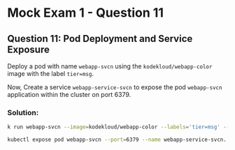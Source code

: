 # Mock Exam 1 - Question 11

## Question 11: Pod Deployment and Service Exposure

Deploy a pod with name `webapp-svcn` using the `kodekloud/webapp-color` image with the label `tier=msg`.

Now, Create a service `webapp-service-svcn` to expose the pod `webapp-svcn` application within the cluster on port 6379.

### Solution:

```bash
k run webapp-svcn --image=kodekloud/webapp-color --labels='tier=msg' --dry-run=client -o yaml > pod.yaml

kubectl expose pod webapp-svcn --port=6379 --name webapp-service-svcn.

```